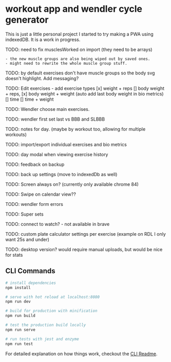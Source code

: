 # workout app and wendler cycle generator

This is just a little personal project I started to try making a PWA using indexedDB. It is a work in progress.

TODO: need to fix musclesWorked on import (they need to be arrays)

    - the new muscle groups are also being wiped out by saved ones.
    - might need to rewrite the whole muscle group stuff.

TODO: by default exercises don't have muscle groups so the body svg doesn't highlight. Add messaging?

<!-- prettier-ignore -->
TODO: Edit exercises
    - add exercise types
        [x] weight + reps
        [] body weight + reps,
        [x] body weight + weight (auto add last body weight in bio metrics)
        [] time
        [] time + weight

TODO: Wendler choose main exercises.

TODO: wendler first set last vs BBB and SLBBB

TODO: notes for day. (maybe by workout too, allowing for multiple workouts)

TODO: import/export individual exercises and bio metrics

TODO: day modal when viewing exercise history

TODO: feedback on backup

TODO: back up settings (move to indexedDb as well)

TODO: Screen always on? (currently only available chrome 84)

TODO: Swipe on calendar view??

TODO: wendler form errors

TODO: Super sets

TODO: connect to watch? - not available in brave

TODO: custom plate calculator settings per exercise (example on RDL I only want 25s and under)

TODO: desktop version? would require manual uploads, but would be nice for stats

## CLI Commands

```bash
# install dependencies
npm install

# serve with hot reload at localhost:8080
npm run dev

# build for production with minification
npm run build

# test the production build locally
npm run serve

# run tests with jest and enzyme
npm run test
```

For detailed explanation on how things work, checkout the [CLI Readme](https://github.com/developit/preact-cli/blob/master/README.md).

